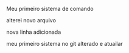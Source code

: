 Meu primeiro sistema de comando

alterei novo arquivo

nova linha adicionada

meu primeiro sistema no git alterado e atuailar